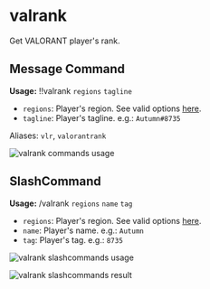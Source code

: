# valrank

Get VALORANT player's rank.

## Message Command

**Usage:** !!valrank `regions` `tagline`

- `regions`: Player's region. See valid options [here](/docs/valorant/regions).
- `tagline`: Player's tagline. e.g.: `Autumn#8735`

Aliases: `vlr`, `valorantrank`

![valrank commands usage](/assets/val/msg/valrank.png)

## SlashCommand

**Usage:** /valrank `regions` `name` `tag`

- `regions`: Player's region. See valid options [here](/docs/valorant/regions).
- `name`: Player's name. e.g.: `Autumn`
- `tag`: Player's tag. e.g.: `8735`

![valrank slashcommands usage](/assets/val/slsh/valrank_usage.png)

![valrank slashcommands result](/assets/val/slsh/valrank_res.png)